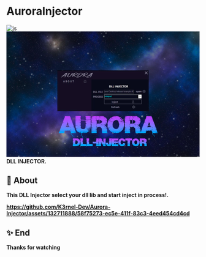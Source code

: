 # AuroraInjector
![js](https://img.shields.io/badge/Language-CSHARP-Blue?style=for-the-badge&logo=CS)
![](sample.jpg)
<b>DLL INJECTOR.</b>


## 📑 About
</b><b>This DLL Injector select your dll lib and start inject in process!.
<br>


https://github.com/K3rnel-Dev/Aurora-Injector/assets/132711888/58f75273-ec5e-411f-83c3-4eed454cd4cd


## ✨ End
<strong>Thanks for watching</strong>
